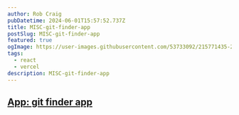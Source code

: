 ```yaml
---
author: Rob Craig
pubDatetime: 2024-06-01T15:57:52.737Z
title: MISC-git-finder-app
postSlug: MISC-git-finder-app
featured: true
ogImage: https://user-images.githubusercontent.com/53733092/215771435-25408246-2309-4f8b-a781-1f3d93bdf0ec.png
tags:
  - react
  - vercel
description: MISC-git-finder-app
---
```


## <a href="https://github-finder-app-snowy-beta.vercel.app/" target="_blank">App: git finder app</a>
#
